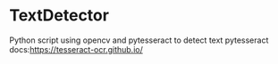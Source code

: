 # TextDetector

Python script using opencv and pytesseract to detect text
pytesseract docs:https://tesseract-ocr.github.io/
